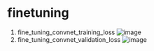 # finetuning
1. fine_tuning_convnet_training_loss
![image](https://github.com/psj0919/finetuning/assets/110454977/5ee72303-1062-400b-ad10-7077b4983c40)
2. fine_tuning_convnet_validation_loss
![image](https://github.com/psj0919/finetuning/assets/110454977/0b015ae4-2434-4f89-aca2-e203ec10eedd)
